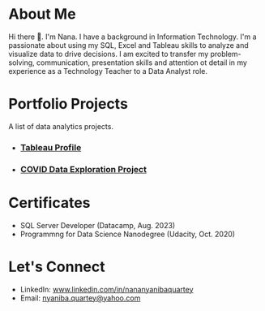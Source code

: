 # About Me
Hi there 👋. I'm Nana. I have a background in Information Technology. I'm a passionate about using my SQL, Excel and Tableau skills to analyze and visualize data to drive decisions. I am excited to transfer my problem-solving, communication, presentation skills and attention ot detail in my experience as a Technology Teacher to a 
Data Analyst role. 


# Portfolio Projects
A list of data analytics projects.

- ### [Tableau Profile](https://public.tableau.com/app/profile/nana.nyaniba.quartey/vizzes)
- ### [COVID Data Exploration Project](https://github.com/nyanibaquartey/Data-Analysis/blob/main/CovidDataExplorationProject.sql)


# Certificates
- SQL Server Developer (Datacamp, Aug. 2023) 
- Programmng for Data Science Nanodegree (Udacity, Oct. 2020)


# Let's Connect
- LinkedIn: www.linkedin.com/in/nananyanibaquartey
- Email: nyaniba.quartey@yahoo.com


